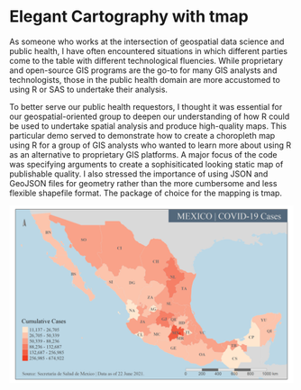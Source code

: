 # Elegant Cartography with tmap

As someone who works at the intersection of geospatial data science and public health, I have often encountered situations in which different parties come to the table with different technological fluencies. While proprietary and open-source GIS programs are the go-to for many GIS analysts and technologists, those in the public health domain are more accustomed to using R or SAS to undertake their analysis. 

To better serve our public health requestors, I thought it was essential for our geospatial-oriented group to deepen our understanding of how R could be used to undertake spatial analysis and produce high-quality maps. This particular demo served to demonstrate how to create a choropleth map using R for a group of GIS analysts who wanted to learn more about using R as an alternative to proprietary GIS platforms. A major focus of the code was specifying arguments to create a sophisiticated looking static map of publishable quality. I also stressed the importance of using JSON and GeoJSON files for geometry rather than the more cumbersome and less flexible shapefile format. The package of choice for the mapping is tmap.

![Mexico](Mex_COVID.png)
